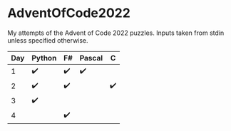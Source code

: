# AdventOfCode2022
My attempts of the Advent of Code 2022 puzzles. 
Inputs taken from stdin unless specified otherwise.

|Day|Python|F#|Pascal|C|
|-|-|-|-|-|
|1|✔️|✔️|✔️||
|2|✔️|✔️||✔️|
|3|✔️||||
|4||✔️|||
